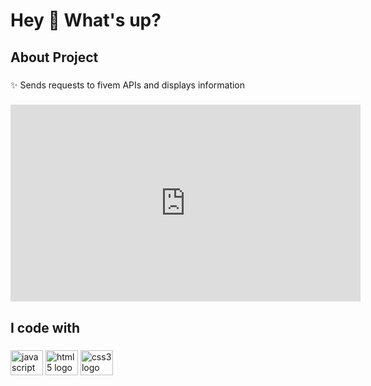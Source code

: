 <h1 align="left">Hey 👋 What's up?</h1>

###

<h2 align="left">About Project</h2>

###

<p align="left">✨ Sends requests to fivem APIs and displays information</p>

###

<div align="center">
 <iframe width="560" height="315" src="https://www.youtube.com/embed/BBBa23_fyyo" title="YouTube video player" frameborder="0" allow="accelerometer; autoplay; clipboard-write; encrypted-media; gyroscope; picture-in-picture" allowfullscreen></iframe>
</div>

###

<h2 align="left">I code with</h2>

###

<div align="left">
  <img src="https://cdn.jsdelivr.net/gh/devicons/devicon/icons/javascript/javascript-original.svg" height="40" width="52" alt="javascript logo"  />
  <img src="https://cdn.jsdelivr.net/gh/devicons/devicon/icons/html5/html5-original.svg" height="40" width="52" alt="html5 logo"  />
  <img src="https://cdn.jsdelivr.net/gh/devicons/devicon/icons/css3/css3-original.svg" height="40" width="52" alt="css3 logo"  />
</div>

###

